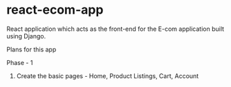 # react-ecom-app

React application which acts as the front-end for the E-com application built using Django.

Plans for this app

Phase - 1

1. Create the basic pages - Home, Product Listings, Cart, Account
